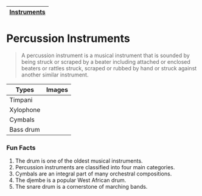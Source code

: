 | [Instruments](instruments.md) |
|------|

# Percussion Instruments
> A percussion instrument is a musical instrument that is sounded by being struck or scraped by a beater including attached or enclosed beaters or rattles struck, scraped or rubbed by hand or struck against another similar instrument.

| Types | Images |
| ----- | ------ |
| Timpani | 
| Xylophone | 
| Cymbals | 
| Bass drum | 

### Fun Facts
1. The drum is one of the oldest musical instruments.
2. Percussion instruments are classified into four main categories.
3. Cymbals are an integral part of many orchestral compositions.
4. The djembe is a popular West African drum.
5. The snare drum is a cornerstone of marching bands.
